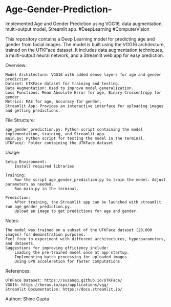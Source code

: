 # Age-Gender-Prediction-
Implemented Age and Gender Prediction using VGG16, data augmentation, multi-output model, Streamlit app. #DeepLearning #ComputerVision

This repository contains a Deep Learning model for predicting age and gender from facial images. The model is built using the VGG16 architecture, trained on the UTKFace dataset. It includes data augmentation techniques, a multi-output neural network, and a Streamlit web app for easy prediction.

Overview:

    Model Architecture: VGG16 with added dense layers for age and gender prediction.
    Dataset: UTKFace dataset for training and testing.
    Data Augmentation: Used to improve model generalization.
    Loss Functions: Mean Absolute Error for age, Binary Crossentropy for gender.
    Metrics: MAE for age, Accuracy for gender.
    Streamlit App: Provides an interactive interface for uploading images and getting predictions.

File Structure:

    age_gender_prediction.py: Python script containing the model implementation, training, and Streamlit app.
    main.py: Python script for testing the model in the terminal.
    UTKFace/: Folder containing the UTKFace dataset 

Usage:

    Setup Environment:
        Install required libraries

    Training:
        Run the script age_gender_prediction.py to train the model. Adjust parameters as needed.
        Run main.py in the terminal.

    Prediction:
        After training, the Streamlit app can be launched with streamlit run age_gender_prediction.py.
        Upload an image to get predictions for age and gender.

Notes:

    The model was trained on a subset of the UTKFace dataset (20,000 images) for demonstration purposes.
    Feel free to experiment with different architectures, hyperparameters, and datasets.
    Suggestions for improving efficiency include:
        Loading the pre-trained model once at app startup.
        Implementing batch processing for uploaded images.
        Using GPU acceleration for faster computations.

References:

    UTKFace Dataset: https://susanqq.github.io/UTKFace/
    VGG16: https://keras.io/api/applications/vgg/
    Streamlit Documentation: https://docs.streamlit.io/

Authon: Shine Gupta
